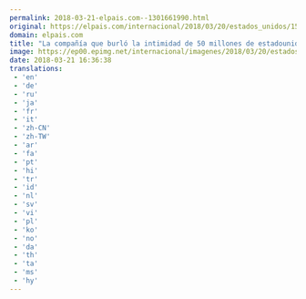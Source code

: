```yaml
---
permalink: 2018-03-21-elpais.com--1301661990.html
original: https://elpais.com/internacional/2018/03/20/estados_unidos/1521574139_109464.html#?ref=rss&format=simple&link=link
domain: elpais.com
title: "La compañía que burló la intimidad de 50 millones de estadounidenses"
image: https://ep00.epimg.net/internacional/imagenes/2018/03/20/estados_unidos/1521574139_109464_1521598181_rrss_normal.jpg
date: 2018-03-21 16:36:38
translations: 
 - 'en'
 - 'de'
 - 'ru'
 - 'ja'
 - 'fr'
 - 'it'
 - 'zh-CN'
 - 'zh-TW'
 - 'ar'
 - 'fa'
 - 'pt'
 - 'hi'
 - 'tr'
 - 'id'
 - 'nl'
 - 'sv'
 - 'vi'
 - 'pl'
 - 'ko'
 - 'no'
 - 'da'
 - 'th'
 - 'ta'
 - 'ms'
 - 'hy'
---
```


